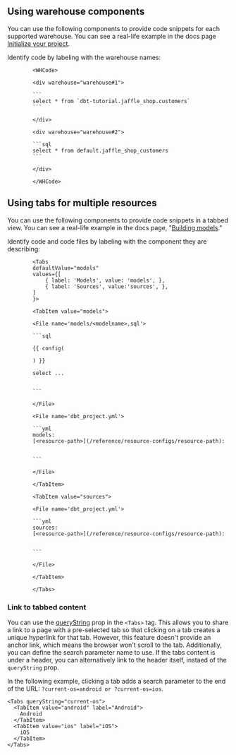 ## Using warehouse components

You can use the following components to provide code snippets for each supported warehouse. You can see a real-life example in the docs page [Initialize your project](/guides/databricks?step=6).

Identify code by labeling with the warehouse names:

```code
        <WHCode>

        <div warehouse="warehouse#1">

        ```
        select * from `dbt-tutorial.jaffle_shop.customers`
        ```

        </div>

        <div warehouse="warehouse#2">

        ```sql
        select * from default.jaffle_shop_customers
        ```

        </div>

        </WHCode>
```

## Using tabs for multiple resources

You can use the following components to provide code snippets in a tabbed view. You can see a real-life example in the docs page, "[Building models](https://docs.getdbt.com/docs/building-a-dbt-project/building-models#building-dependencies-between-models)."

Identify code and code files by labeling with the component they are describing:

```code
        <Tabs
        defaultValue="models"
        values={[
            { label: 'Models', value: 'models', },
            { label: 'Sources', value:'sources', },
        ]
        }>

        <TabItem value="models">

        <File name='models/<modelname>.sql'>

        ```sql

        {{ config(

        ) }}

        select ...


        ```

        </File>

        <File name='dbt_project.yml'>

        ```yml
        models:
        [<resource-path>](/reference/resource-configs/resource-path):


        ```

        </File>

        </TabItem>

        <TabItem value="sources">

        <File name='dbt_project.yml'>

        ```yml
        sources:
        [<resource-path>](/reference/resource-configs/resource-path):


        ```

        </File>

        </TabItem>

        </Tabs>
```

### Link to tabbed content

You can use the [queryString](https://docusaurus.io/docs/next/markdown-features/tabs?current-os=ios#query-string) prop in the `<Tabs>` tag. This allows you to share a link to a page with a pre-selected tab so that clicking on a tab creates a unique hyperlink for that tab. However, this feature doesn't provide an anchor link, which means the browser won't scroll to the tab. Additionally, you can define the search parameter name to use. If the tabs content is under a header, you can alternatively link to the header itself, instaed of the `queryString` prop.

In the following example, clicking a tab adds a search parameter to the end of the URL: `?current-os=android or ?current-os=ios`.

```
<Tabs queryString="current-os">
  <TabItem value="android" label="Android">
    Android
  </TabItem>
  <TabItem value="ios" label="iOS">
    iOS
  </TabItem>
</Tabs>
```
